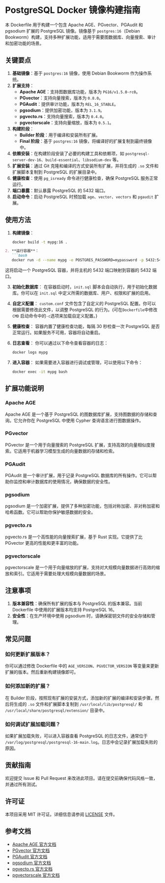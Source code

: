 # PostgreSQL Docker 镜像构建指南

本 Dockerfile 用于构建一个包含 Apache AGE、PGvector、PGAudit 和 pgsodium 扩展的 PostgreSQL 镜像。镜像基于 `postgres:16`（Debian Bookworm）构建，支持多种扩展功能，适用于需要图数据库、向量搜索、审计和加密功能的场景。

## 关键要点

1. **基础镜像**：基于 `postgres:16` 镜像，使用 Debian Bookworm 作为操作系统。
2. **扩展支持**：
   - **Apache AGE**：支持图数据库功能，版本为 `PG16/v1.5.0-rc0`。
   - **PGvector**：支持向量搜索，版本为 `0.8.0`。
   - **PGAudit**：提供审计功能，版本为 `REL_16_STABLE`。
   - **pgsodium**：提供加密功能，版本为 `3.1.9`。
   - **pgvecto.rs**：支持向量搜索，版本为 `0.4.0`。
   - **pgvectorscale**：支持向量缩放，版本为 `0.5.1`。
3. **构建阶段**：
   - **Builder 阶段**：用于编译和安装所有扩展。
   - **Final 阶段**：基于 `postgres:16` 镜像，将编译好的扩展复制到最终镜像中。
4. **依赖安装**：在构建阶段安装了必要的构建工具和依赖项，如 `postgresql-server-dev-16`、`build-essential`、`libsodium-dev` 等。
5. **扩展安装**：通过 Git 克隆和编译的方式安装所有扩展，并将生成的 `.so` 文件和扩展脚本复制到 PostgreSQL 的扩展目录中。
6. **健康检查**：使用 `pg_isready` 命令进行健康检查，确保 PostgreSQL 服务正常运行。
7. **端口暴露**：默认暴露 PostgreSQL 的 5432 端口。
8. **启动命令**：启动 PostgreSQL 时预加载 `age`、`vector`、`vectors` 和 `pgaudit` 扩展。

## 使用方法

1. **构建镜像**：
   ```bash
   docker build -t mypg:16 .
   ```

```md readme.md (续)
2. **运行容器**：
   ```bash
   docker run -d --name mypg -e POSTGRES_PASSWORD=mypassword -p 5432:5432 mypg:16   
   ```
   这将启动一个 PostgreSQL 容器，并将主机的 5432 端口映射到容器的 5432 端口。

3. **初始化数据库**：
   在容器启动时，`init.sql` 脚本会自动执行，用于初始化数据库。你可以在 `init.sql` 中定义所需的数据库、用户、权限和扩展的启用。

4. **自定义配置**：
   `custom.conf` 文件包含了自定义的 PostgreSQL 配置。你可以根据需要修改此文件，以调整 PostgreSQL 的行为。{可在`Dockerfile`中修改`CMD` 启动命令中的`-c`选项来加载自定义配置。}
5. **健康检查**：
   容器内置了健康检查功能，每隔 30 秒检查一次 PostgreSQL 是否正常运行。如果服务不可用，容器将自动重启。

6. **日志查看**：
   你可以通过以下命令查看容器的日志：
   ```bash
   docker logs mypg
   ```

7. **进入容器**：
   如果需要进入容器进行调试或管理，可以使用以下命令：
   ```bash
   docker exec -it mypg bash
   ```

## 扩展功能说明

### Apache AGE
Apache AGE 是一个基于 PostgreSQL 的图数据库扩展，支持图数据的存储和查询。它允许你在 PostgreSQL 中使用 Cypher 查询语言进行图数据操作。

### PGvector
PGvector 是一个用于向量搜索的 PostgreSQL 扩展，支持高效的向量相似度搜索。它适用于机器学习模型生成的向量数据的存储和检索。

### PGAudit
PGAudit 是一个审计扩展，用于记录 PostgreSQL 数据库的所有操作。它可以帮助你监控和审计数据库的使用情况，确保数据的安全性。

### pgsodium
pgsodium 是一个加密扩展，提供了多种加密功能，包括对称加密、非对称加密和哈希函数。它可以帮助你保护敏感数据的安全。

### pgvecto.rs
pgvecto.rs 是一个高性能的向量搜索扩展，基于 Rust 实现。它提供了比 PGvector 更高的性能和更丰富的功能。

### pgvectorscale
pgvectorscale 是一个用于向量缩放的扩展，支持对大规模向量数据进行高效的缩放和索引。它适用于需要处理大规模向量数据的场景。

## 注意事项

1. **版本兼容性**：确保所有扩展的版本与 PostgreSQL 的版本兼容。当前 Dockerfile 中使用的扩展版本均支持 PostgreSQL 16。
2. **安全性**：在生产环境中使用 pgsodium 时，请确保密钥文件的安全存储和管理。
<!-- 3. **性能调优**：根据实际需求调整 `custom.conf` 中的配置参数，以优化 PostgreSQL 的性能。 -->

## 常见问题

### 如何更新扩展版本？
你可以通过修改 Dockerfile 中的 `AGE_VERSION`、`PGVECTOR_VERSION` 等变量来更新扩展的版本。然后重新构建镜像即可。

### 如何添加新的扩展？
在 Builder 阶段，按照现有扩展的安装方式，添加新的扩展的编译和安装步骤。然后将生成的 `.so` 文件和扩展脚本复制到 `/usr/local/lib/postgresql/` 和 `/usr/local/share/postgresql/extension/` 目录中。

### 如何调试扩展加载问题？
如果扩展加载失败，可以进入容器查看 PostgreSQL 的日志文件，通常位于 `/var/log/postgresql/postgresql-16-main.log`。日志中会记录扩展加载失败的原因。

## 贡献指南
欢迎提交 Issue 和 Pull Request 来改进此项目。请在提交前确保代码风格一致，并通过所有测试。

## 许可证
本项目采用 MIT 许可证。详细信息请参阅 [LICENSE](LICENSE) 文件。

## 参考文档
- [Apache AGE 官方文档](https://age.apache.org/)
- [PGvector 官方文档](https://github.com/pgvector/pgvector)
- [PGAudit 官方文档](https://github.com/pgaudit/pgaudit)
- [pgsodium 官方文档](https://github.com/michelp/pgsodium)
- [pgvecto.rs 官方文档](https://github.com/tensorchord/pgvecto.rs)
- [pgvectorscale 官方文档](https://github.com/timescale/pgvectorscale)
```
